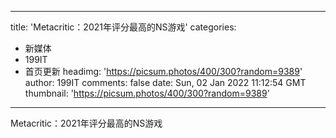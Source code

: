 
---
title: 'Metacritic：2021年评分最高的NS游戏'
categories: 
 - 新媒体
 - 199IT
 - 首页更新
headimg: 'https://picsum.photos/400/300?random=9389'
author: 199IT
comments: false
date: Sun, 02 Jan 2022 11:12:54 GMT
thumbnail: 'https://picsum.photos/400/300?random=9389'
---

<div>   
Metacritic：2021年评分最高的NS游戏  
</div>
            